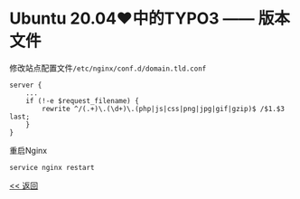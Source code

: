 # Ubuntu 20.04♥中的TYPO3 —— 版本文件

修改站点配置文件`/etc/nginx/conf.d/domain.tld.conf`

    server {
        ...
        if (!-e $request_filename) {
            rewrite ^/(.+)\.(\d+)\.(php|js|css|png|jpg|gif|gzip)$ /$1.$3 last;
        }
    }

重启Nginx

    service nginx restart

[<< 返回](../README.md)